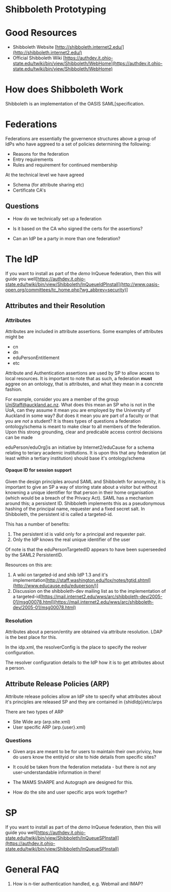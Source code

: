 # Shibboleth Prototyping

# Good Resources

- Shibboleth Website [http://shibboleth.internet2.edu/](http://shibboleth.internet2.edu/)
- Official Shibboleth Wiki [https://authdev.it.ohio-state.edu/twiki/bin/view/Shibboleth/WebHome](https://authdev.it.ohio-state.edu/twiki/bin/view/Shibboleth/WebHome)

# How does Shibboleth Work

Shibboleth is an implementation of the OASIS SAML[specification.

# Federations

Federations are essentially the governence structures above a group of IdPs who have aggreed to a set of policies determining the following:

- Reasons for the federation
- Entry requirements
- Rules and requirement for continued membership

At the technical level we have agreed

- Schema (for attribute sharing etc)
- Certificate CA's

## Questions

- How do we technically set up a federation
	
- Is it based on the CA who signed the certs for the assertions?
- Can an IdP be a party in more than one federation?

# The IdP

If you want to install as part of the *demo* InQueue federation, then this will guide you well[https://authdev.it.ohio-state.edu/twiki/bin/view/Shibboleth/InQueueIdPInstall](http://www.oasis-open.org/committees/tc_home.php?wg_abbrev=security)]

## Attributes and their Resolution

### Attributes

Attributes are included in attribute assertions. Some examples of attributes might be

- cn
- dn
- eduPersonEntitlement
- etc

Attribute and Authentication assertions are used by SP to allow access to local resources. It is important to note that as such, a federation **must** aggree on an ontology, that is attributes, and what they mean in a concrete fashion.

For example, consider you are a member of the group UniStaff@auckland.ac.nz. What does this mean an SP who is not in the UoA, can they assume it mean you are employed by the University of Auckland in some way? *But* does it mean you are part of a faculty or that you are *not* a student? It is thses types of questions a federation ontology/schema is meant to make clear to all members of the federation. Upon this strong grounding, clear and predicable access control decisions can be made

eduPerson/eduOrg[is an initiative by Internet2/eduCause for a schema relating to teriary academic institutions. It is upon this that any federation (at least within a tertiary institution) should base it's ontology/schema

#### Opaque ID for session support

Given the design principles around SAML and Shibboleth for anonymity, it is important to give an SP a way of storing state about a visitor but without knowning a unique identifier for that person in their home organisation (which would be a breach of the Privacy Act). SAML has a mechanism around this; a persistent ID. Shibboleth implements this as a pseudonymous hashing of the principal name, requester and a fixed secret salt. In Shibboleth, the persistent id is called a targeted-id.

This has a number of benefits:

1. The persistent id is valid only for a principal and requester pair.
2. Only the IdP knows the real unique identifier of the user

Of note is that the eduPersonTargetedID appears to have been superseeded by the SAML2 PersistentID.

Resources on this are:

1. A wiki on targeted-id and shib IdP 1.3 and it's implementation[http://staff.washington.edu/fox/notes/tgtid.shtml](http://www.educause.edu/eduperson/)]
2. Discussion on the shibboleth-dev mailing list as to the implementation of a targeted-id[https://mail.internet2.edu/wws/arc/shibboleth-dev/2005-01/msg00078.html](https://mail.internet2.edu/wws/arc/shibboleth-dev/2005-01/msg00078.html)

### Resolution

Attributes about a person/entity are obtained via attribute resolution. LDAP is the best place for this.

In the idp.xml, the resolverConfig is the place to specify the reolver configuration.

The resolver configuration details to the IdP how it is to get attributes about a person.

## Attribute Release Policies (ARP)

Attribute release policies allow an IdP site to specify what attributes about it's principles are released SP and they are contained in {shidIdp}/etc/arps

There are two types of ARP

- Site Wide arp (arp.site.xml)
- User specific ARP (arp.{user}.xml)

### Questions

- Given arps are meant to be for users to maintain their own privicy, how do users know the entityid or site to hide details from specific sites?
	
- It could be taken from the federation metadata - but there is not any user-understandable information in there!
- The MAMS ShARPE and Autograph are designed for this.
- How do the site and user specific arps work together?

# SP

If you want to install as part of the *demo* InQueue federation, then this will guide you well[https://authdev.it.ohio-state.edu/twiki/bin/view/Shibboleth/InQueueSPInstall](https://authdev.it.ohio-state.edu/twiki/bin/view/Shibboleth/InQueueSPInstall)

# General FAQ

1. How is n-tier authentication handled, e.g. Webmail and IMAP?
